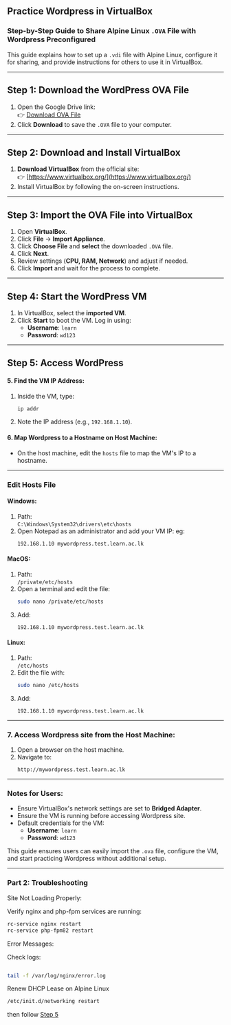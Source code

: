 ## Practice Wordpress in VirtualBox

### Step-by-Step Guide to Share Alpine Linux `.OVA` File with Wordpress Preconfigured  

This guide explains how to set up a `.vdi` file with Alpine Linux, configure it for sharing, and provide instructions for others to use it in VirtualBox.

---

## **Step 1: Download the WordPress OVA File**
1. Open the Google Drive link:  
   👉 [Download OVA File](https://drive.google.com/file/d/1GT0TDdZ92WXl0PcEfHm8OSaw7VyQKskJ/view?usp=drive_link)
2. Click **Download** to save the `.OVA` file to your computer.

---

## **Step 2: Download and Install VirtualBox**
1. **Download VirtualBox** from the official site:  
   👉 [https://www.virtualbox.org/](https://www.virtualbox.org/)
2. Install VirtualBox by following the on-screen instructions.

---

## **Step 3: Import the OVA File into VirtualBox**
1. Open **VirtualBox**.
2. Click **File** → **Import Appliance**.
3. Click **Choose File** and **select** the downloaded `.OVA` file.
4. Click **Next**.
5. Review settings (**CPU, RAM, Network**) and adjust if needed.
6. Click **Import** and wait for the process to complete.

---

## **Step 4: Start the WordPress VM**
1. In VirtualBox, select the **imported VM**.
2. Click **Start** to boot the VM.
   Log in using:
   - **Username**: `learn`
   - **Password**: `wd123`

---

## **Step 5: Access WordPress**

#### **5. Find the VM IP Address**:
1. Inside the VM, type:
   ```bash
   ip addr
   ```
2. Note the IP address (e.g., `192.168.1.10`).



#### **6. Map Wordpress to a Hostname on Host Machine**:
- On the host machine, edit the `hosts` file to map the VM's IP to a hostname.

---

### **Edit Hosts File**

#### **Windows**:
1. Path:  
   `C:\Windows\System32\drivers\etc\hosts`
2. Open Notepad as an administrator and add your VM IP: eg:
   ```
   192.168.1.10 mywordpress.test.learn.ac.lk
   ```

#### **MacOS**:
1. Path:  
   `/private/etc/hosts`
2. Open a terminal and edit the file:
   ```bash
   sudo nano /private/etc/hosts
   ```
3. Add:
   ```
   192.168.1.10 mywordpress.test.learn.ac.lk
   ```

#### **Linux**:
1. Path:  
   `/etc/hosts`
2. Edit the file with:
   ```bash
   sudo nano /etc/hosts
   ```
3. Add:
   ```
   192.168.1.10 mywordpress.test.learn.ac.lk
   ```

---
### **7. Access Wordpress site from the Host Machine**:
1. Open a browser on the host machine.
2. Navigate to:
   ```
   http://mywordpress.test.learn.ac.lk
   ```

---


### Notes for Users:
- Ensure VirtualBox's network settings are set to **Bridged Adapter**.
- Ensure the VM is running before accessing Wordpress site.
- Default credentials for the VM:
  - **Username**: `learn`
  - **Password**: `wd123`

This guide ensures users can easily import the `.ova` file, configure the VM, and start practicing Wordpress without additional setup.

---

### **Part 2: Troubleshooting**

Site Not Loading Properly:

Verify nginx and php-fpm services are running:
 ``` bash
rc-service nginx restart
rc-service php-fpm82 restart
```
Error Messages:

Check logs:
``` bash

tail -f /var/log/nginx/error.log
```

Renew DHCP Lease on Alpine Linux
``` bash
/etc/init.d/networking restart
```
then follow [Step 5](https://github.com/LEARN-LK/lms/blob/master/Practice-Moodle-VirtualBox.md#5-find-the-vm-ip-address)










